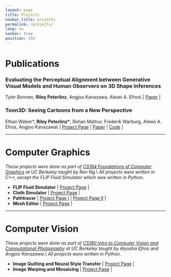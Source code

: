 ```yaml
---
layout: page
title: Projects
navbar_title: projects
permalink: /projects/
lang: en
navbar: true
position: 150
---
```


# Publications

### Evaluating the Perceptual Alignment between Generative Visual Models and Human Observers on 3D Shape Inferences
Tyler Bonnen, __Riley Peterlinz__, Angjoo Kanazawa, Alexei A. Efros\\
\| [Paper](https://2024.ccneuro.org/poster/?id=584) \|

### Toon3D: Seeing Cartoons from a New Perspective
Ethan Weber\*, __Riley Peterlinz\*__, Rohan Mathur, Frederik Warburg, Alexei A. Efros, Angjoo Kanazawa\\
\| [Project Page](https://toon3d.studio) \| [Paper](https://arxiv.org/abs/2405.10320) \| [Code](https://github.com/ethanweber/toon3d) \|

___
# Computer Graphics
*These projects were done as part of [CS184 Foundations of Computer Graphics](https://www2.eecs.berkeley.edu/Courses/CS184/) at UC Berkeley taught by Ren Ng.*\\
*All projects were written in C++, except the FLIP Fluid Simulator which was written in Python.*

- **FLIP Fluid Simulator** \| [Project Page](https://cal-cs184-student.github.io/project-webpages-sp23-CardiacMangoes/finalProject/index.html) \|
- **Cloth Simulator** \| [Project Page](https://cal-cs184-student.github.io/project-webpages-sp23-CardiacMangoes/proj4/index.html) \|
- **Pathtracer** \| [Project Page I](https://cal-cs184-student.github.io/project-webpages-sp23-CardiacMangoes/proj3-1/index.html) \| [Project Page II](https://cal-cs184-student.github.io/project-webpages-sp23-CardiacMangoes/proj3-2/index.html) \|
- **Mesh Editor** \| [Project Page](https://cal-cs184-student.github.io/project-webpages-sp23-CardiacMangoes/proj2/index.html) \|

___
# Computer Vision
*These projects were done as part of [CS180 Intro to Computer Vision and Computational Photography](https://www2.eecs.berkeley.edu/Courses/CS180/) at UC Berkeley taught by Alyosha Efros and Angjoo Kanazawa.*\\
*All projects were written in Python.*

- **Image Quilting and Neural Style Transfer** \| [Project Page](/assets/style.html) \|
- **Image Warping and Mosaicing** \| [Project Page](/assets/proj4.html) \|